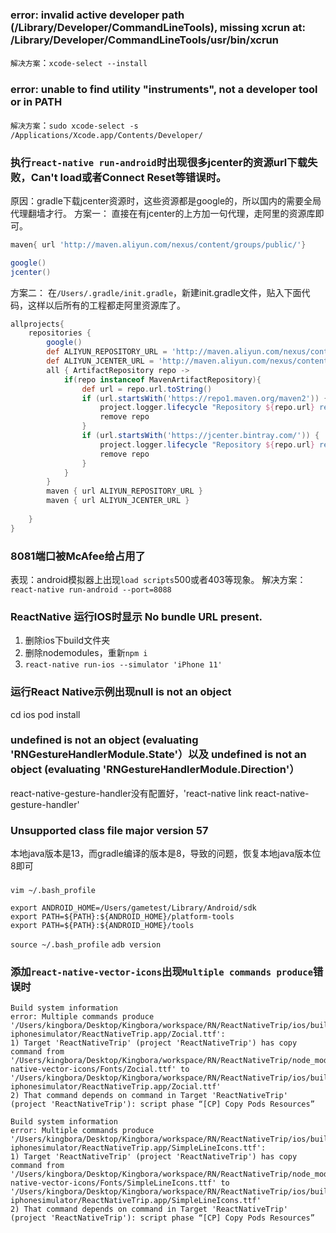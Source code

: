 ###  error: invalid active developer path (/Library/Developer/CommandLineTools), missing xcrun at: /Library/Developer/CommandLineTools/usr/bin/xcrun

`解决方案`：`xcode-select --install`

### error: unable to find utility "instruments", not a developer tool or in PATH

`解决方案`：`sudo xcode-select -s /Applications/Xcode.app/Contents/Developer/`

### 执行`react-native run-android`时出现很多jcenter的资源url下载失败，Can't load或者Connect Reset等错误时。
原因：gradle下载jcenter资源时，这些资源都是google的，所以国内的需要全局代理翻墙才行。
方案一：
直接在有jcenter的上方加一句代理，走阿里的资源库即可。
```gradle
maven{ url 'http://maven.aliyun.com/nexus/content/groups/public/'}

google()
jcenter()
```

方案二：
在`/Users/.gradle/init.gradle`，新建init.gradle文件，贴入下面代码，这样以后所有的工程都走阿里资源库了。
```gradle
allprojects{
    repositories {
        google()
        def ALIYUN_REPOSITORY_URL = 'http://maven.aliyun.com/nexus/content/groups/public'
        def ALIYUN_JCENTER_URL = 'http://maven.aliyun.com/nexus/content/repositories/jcenter'
        all { ArtifactRepository repo ->
            if(repo instanceof MavenArtifactRepository){
                def url = repo.url.toString()
                if (url.startsWith('https://repo1.maven.org/maven2')) {
                    project.logger.lifecycle "Repository ${repo.url} replaced by $ALIYUN_REPOSITORY_URL."
                    remove repo
                }
                if (url.startsWith('https://jcenter.bintray.com/')) {
                    project.logger.lifecycle "Repository ${repo.url} replaced by $ALIYUN_JCENTER_URL."
                    remove repo
                }
            }
        }
        maven { url ALIYUN_REPOSITORY_URL }
        maven { url ALIYUN_JCENTER_URL }
        
    }
}
```

### 8081端口被McAfee给占用了
表现：android模拟器上出现`load scripts`500或者403等现象。
解决方案：`react-native run-android --port=8088`

### ReactNative 运行IOS时显示 No bundle URL present.
1. 删除ios下build文件夹
2. 删除nodemodules，重新`npm i`
3. `react-native run-ios --simulator 'iPhone 11'`

### 运行React Native示例出现null is not an object
cd ios
pod install

### undefined is not an object (evaluating 'RNGestureHandlerModule.State'）以及 undefined is not an object (evaluating 'RNGestureHandlerModule.Direction'）
react-native-gesture-handler没有配置好，'react-native link react-native-gesture-handler'

### Unsupported class file major version 57
本地java版本是13，而gradle编译的版本是8，导致的问题，恢复本地java版本位8即可

###
`vim ~/.bash_profile`

```
export ANDROID_HOME=/Users/gametest/Library/Android/sdk
export PATH=${PATH}:${ANDROID_HOME}/platform-tools
export PATH=${PATH}:${ANDROID_HOME}/tools
```

`source ~/.bash_profile`
`adb version`

### 添加`react-native-vector-icons`出现`Multiple commands produce`错误时
```
Build system information
error: Multiple commands produce '/Users/kingbora/Desktop/Kingbora/workspace/RN/ReactNativeTrip/ios/build/ReactNativeTrip/Build/Products/Debug-iphonesimulator/ReactNativeTrip.app/Zocial.ttf':
1) Target 'ReactNativeTrip' (project 'ReactNativeTrip') has copy command from '/Users/kingbora/Desktop/Kingbora/workspace/RN/ReactNativeTrip/node_modules/react-native-vector-icons/Fonts/Zocial.ttf' to '/Users/kingbora/Desktop/Kingbora/workspace/RN/ReactNativeTrip/ios/build/ReactNativeTrip/Build/Products/Debug-iphonesimulator/ReactNativeTrip.app/Zocial.ttf'
2) That command depends on command in Target 'ReactNativeTrip' (project 'ReactNativeTrip'): script phase “[CP] Copy Pods Resources”

Build system information
error: Multiple commands produce '/Users/kingbora/Desktop/Kingbora/workspace/RN/ReactNativeTrip/ios/build/ReactNativeTrip/Build/Products/Debug-iphonesimulator/ReactNativeTrip.app/SimpleLineIcons.ttf':
1) Target 'ReactNativeTrip' (project 'ReactNativeTrip') has copy command from '/Users/kingbora/Desktop/Kingbora/workspace/RN/ReactNativeTrip/node_modules/react-native-vector-icons/Fonts/SimpleLineIcons.ttf' to '/Users/kingbora/Desktop/Kingbora/workspace/RN/ReactNativeTrip/ios/build/ReactNativeTrip/Build/Products/Debug-iphonesimulator/ReactNativeTrip.app/SimpleLineIcons.ttf'
2) That command depends on command in Target 'ReactNativeTrip' (project 'ReactNativeTrip'): script phase “[CP] Copy Pods Resources”
```
